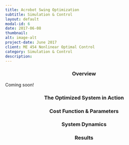 ```yaml
---
title: Acrobot Swing Optimization
subtitle: Simulation & Control
layout: default
modal-id: 6
date: 2017-06-08
thumbnail:
alt: image-alt
project-date: June 2017
client: ME 454 Nonlinear Optimal Control
category: Simulation & Control
description:
---
```

<center><h3>Overview</h3></center>
Coming soon!

<center><h3>The Optimized System in Action</h3></center>

<center><h3>Cost Function & Parameters</h3></center>

<center><h3>System Dynamics</h3></center>

<center><h3>Results</h3></center>
